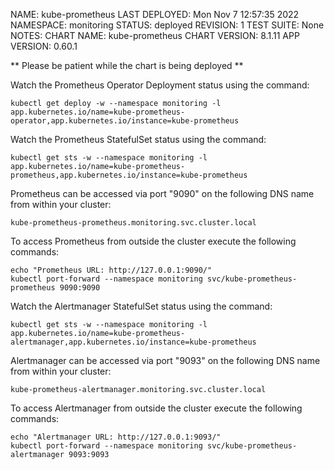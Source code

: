 NAME: kube-prometheus
LAST DEPLOYED: Mon Nov  7 12:57:35 2022
NAMESPACE: monitoring
STATUS: deployed
REVISION: 1
TEST SUITE: None
NOTES:
CHART NAME: kube-prometheus
CHART VERSION: 8.1.11
APP VERSION: 0.60.1

** Please be patient while the chart is being deployed **

Watch the Prometheus Operator Deployment status using the command:

    kubectl get deploy -w --namespace monitoring -l app.kubernetes.io/name=kube-prometheus-operator,app.kubernetes.io/instance=kube-prometheus

Watch the Prometheus StatefulSet status using the command:

    kubectl get sts -w --namespace monitoring -l app.kubernetes.io/name=kube-prometheus-prometheus,app.kubernetes.io/instance=kube-prometheus

Prometheus can be accessed via port "9090" on the following DNS name from within your cluster:

    kube-prometheus-prometheus.monitoring.svc.cluster.local

To access Prometheus from outside the cluster execute the following commands:

    echo "Prometheus URL: http://127.0.0.1:9090/"
    kubectl port-forward --namespace monitoring svc/kube-prometheus-prometheus 9090:9090

Watch the Alertmanager StatefulSet status using the command:

    kubectl get sts -w --namespace monitoring -l app.kubernetes.io/name=kube-prometheus-alertmanager,app.kubernetes.io/instance=kube-prometheus

Alertmanager can be accessed via port "9093" on the following DNS name from within your cluster:

    kube-prometheus-alertmanager.monitoring.svc.cluster.local

To access Alertmanager from outside the cluster execute the following commands:

    echo "Alertmanager URL: http://127.0.0.1:9093/"
    kubectl port-forward --namespace monitoring svc/kube-prometheus-alertmanager 9093:9093
